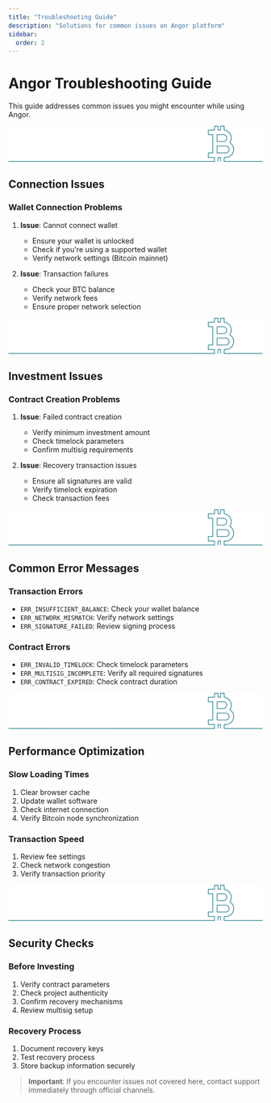 ```yaml
---
title: "Troubleshooting Guide"
description: "Solutions for common issues on Angor platform"
sidebar:
  order: 2
---
```


# Angor Troubleshooting Guide

This guide addresses common issues you might encounter while using Angor.

![bitcoin](../investor/bitcoin2.svg)

## Connection Issues

### Wallet Connection Problems
1. **Issue**: Cannot connect wallet
   - Ensure your wallet is unlocked
   - Check if you're using a supported wallet
   - Verify network settings (Bitcoin mainnet)

2. **Issue**: Transaction failures
   - Check your BTC balance
   - Verify network fees
   - Ensure proper network selection

![bitcoin](../investor/bitcoin2.svg)

## Investment Issues

### Contract Creation Problems
1. **Issue**: Failed contract creation
   - Verify minimum investment amount
   - Check timelock parameters
   - Confirm multisig requirements

2. **Issue**: Recovery transaction issues
   - Ensure all signatures are valid
   - Verify timelock expiration
   - Check transaction fees

![bitcoin](../investor/bitcoin2.svg)

## Common Error Messages

### Transaction Errors
- `ERR_INSUFFICIENT_BALANCE`: Check your wallet balance
- `ERR_NETWORK_MISMATCH`: Verify network settings
- `ERR_SIGNATURE_FAILED`: Review signing process

### Contract Errors
- `ERR_INVALID_TIMELOCK`: Check timelock parameters
- `ERR_MULTISIG_INCOMPLETE`: Verify all required signatures
- `ERR_CONTRACT_EXPIRED`: Check contract duration

![bitcoin](../investor/bitcoin2.svg)

## Performance Optimization

### Slow Loading Times
1. Clear browser cache
2. Update wallet software
3. Check internet connection
4. Verify Bitcoin node synchronization

### Transaction Speed
1. Review fee settings
2. Check network congestion
3. Verify transaction priority

![bitcoin](../investor/bitcoin2.svg)

## Security Checks

### Before Investing
1. Verify contract parameters
2. Check project authenticity
3. Confirm recovery mechanisms
4. Review multisig setup

### Recovery Process
1. Document recovery keys
2. Test recovery process
3. Store backup information securely

> **Important**: If you encounter issues not covered here, contact support immediately through official channels.
